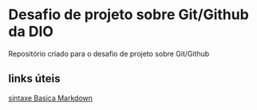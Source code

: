 # Desafio de projeto sobre Git/Github da DIO #
 Repositório criado para o desafio de projeto sobre Git/Github

## links úteis
[sintaxe Basica Markdown](https://docs.pipz.com/central-de-ajuda/learning-center/guia-basico-de-markdown#open)